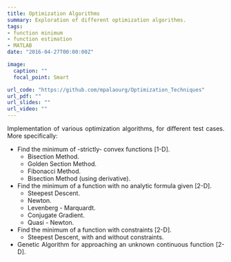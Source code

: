 ```yaml
---
title: Optimization Algorithms
summary: Exploration of different optimization algorithms.
tags:
- function minimum
- function estimation
- MATLAB
date: "2016-04-27T00:00:00Z"

image:
  caption: ""
  focal_point: Smart

url_code: "https://github.com/mpalaourg/Optimization_Techniques"
url_pdf: ""
url_slides: ""
url_video: ""
---
```


<div style="text-align: justify"> <p>
Implementation of various optimization algorithms, for different test cases. Μore specifically:
<ul>
<li>Find the minimum of -strictly- convex functions [1-D].
  <ul>
  <li>Bisection Method.</li>
  <li>Golden Section Method.</li>
  <li>Fibonacci Method.</li>
  <li>Bisection Method (using derivative).</li>
  </ul></li>
<li>Find the minimum of a function with no analytic formula given [2-D].
  <ul>
  <li>Steepest Descent.</li>
  <li>Newton.</li>
  <li>Levenberg - Marquardt.</li>
  <li>Conjugate Gradient.</li>
  <li>Quasi - Newton.</li>
  </ul></li>
<li>Find the minimum of a function with constraints [2-D].
  <ul>
  <li>Steepest Descent, with and without constraints.</li>
  </ul></li>
<li>Genetic Algorithm for approaching an unknown continuous function [2-D].</li>
</ul>

</p> </div>
